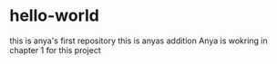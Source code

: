 # hello-world
this is anya's first repository
this is anyas addition
Anya is wokring in chapter 1 for this project
